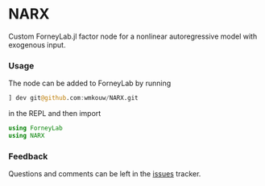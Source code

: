 # NARX

Custom ForneyLab.jl factor node for a nonlinear autoregressive model with exogenous input.

### Usage

The node can be added to ForneyLab by running 

```julia
] dev git@github.com:wmkouw/NARX.git
```

in the REPL and then import

```julia 
using ForneyLab
using NARX
```

### Feedback

Questions and comments can be left in the [issues](https://github.com/wmkouw/NARX/issues) tracker.